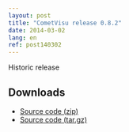 ```yaml
---
layout: post
title: "CometVisu release 0.8.2"
date: 2014-03-02
lang: en
ref: post140302
---
```


Historic release

Downloads
---------

* [Source code (zip)](https://github.com/CometVisu/CometVisu/archive/v0.8.2.zip)
* [Source code (tar.gz)](https://github.com/CometVisu/CometVisu/archive/v0.8.2.tar.gz)